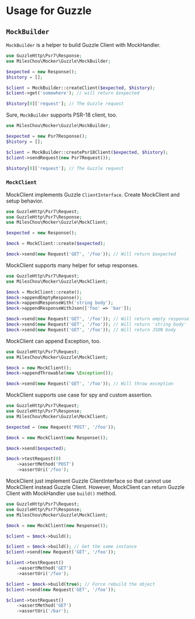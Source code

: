 # Usage for Guzzle

## `MockBuilder`

`MockBuilder` is a helper to build Guzzle Client with MockHandler.

```php
use GuzzleHttp\Psr7\Response;
use MilesChou\Mocker\Guzzle\MockBuilder;

$expected = new Response();
$history = [];

$client = MockBuilder::createClient($expected, $history);
$client->get('somewhere'); // will return $expected

$history[0]['request']; // The Guzzle request
```

Sure, `MockBuilder` supports PSR-18 client, too.

```php
use MilesChou\Mocker\Guzzle\MockBuilder;

$expected = new Psr7Response();
$history = [];

$client = MockBuilder::createPsr18Client($expected, $history);
$client->sendRequest(new Psr7Request());

$history[0]['request']; // The Guzzle request
```

### `MockClient`

MockClient implements Guzzle `ClientInterface`. Create MockClient and setup behavior.

```php
use GuzzleHttp\Psr7\Request;
use GuzzleHttp\Psr7\Response;
use MilesChou\Mocker\Guzzle\MockClient;

$expected = new Response();

$mock = MockClient::create($expected);

$mock->send(new Request('GET', '/foo')); // Will return $expected
```

MockClient supports many helper for setup responses.

```php
use GuzzleHttp\Psr7\Request;
use MilesChou\Mocker\Guzzle\MockClient;

$mock = MockClient::create();
$mock->appendEmptyResponse();
$mock->appendResponseWith('string body');
$mock->appendResponseWithJson(['foo' => 'bar']);

$mock->send(new Request('GET', '/foo')); // Will return empty response
$mock->send(new Request('GET', '/foo')); // Will return 'string body'
$mock->send(new Request('GET', '/foo')); // Will return JSON body
```

MockClient can append Exception, too.

```php
use GuzzleHttp\Psr7\Request;
use MilesChou\Mocker\Guzzle\MockClient;

$mock = new MockClient();
$mock->appendThrowable(new \Exception());

$mock->send(new Request('GET', '/foo')); // Will throw exception
```

MockClient supports use case for spy and custom assertion.

```php
use GuzzleHttp\Psr7\Request;
use GuzzleHttp\Psr7\Response;
use MilesChou\Mocker\Guzzle\MockClient;

$expected = (new Request('POST', '/foo'));

$mock = new MockClient(new Response());

$mock->send($expected);

$mock->testRequest(0)
    ->assertMethod('POST')
    ->assertUri('/foo');
```

MockClient just implement Guzzle ClientInterface so that cannot use MockClient instead Guzzle Client. However, MockClient can return Guzzle Client with MockHandler use `build()` method.

```php
use GuzzleHttp\Psr7\Request;
use GuzzleHttp\Psr7\Response;
use MilesChou\Mocker\Guzzle\MockClient;

$mock = new MockClient(new Response());

$client = $mock->build();

$client = $mock->build(); // Get the same instance
$client->send(new Request('GET', '/foo'));

$client->testRequest()
    ->assertMethod('GET')
    ->assertUri('/foo');

$client = $mock->build(true); // Force rebuild the object
$client->send(new Request('GET', '/foo'));

$client->testRequest()
    ->assertMethod('GET')
    ->assertUri('/bar');
```
